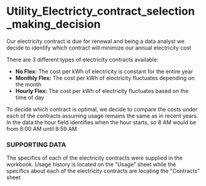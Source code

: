 # Utility_Electricty_contract_selection_making_decision
 Our electricity contract is due for renewal and being a data analyst we decide to identify which contract will minimize our annual electricity cost

There are 3 different types of electricity contracts available: 
 * **No Flex:** The cost per kWh of electricity is constant for the entire year 
* **Monthly Flex:** The cost per kWh of electricity fluctuates depending on the month 
* **Hourly Flex:** The cost per kWh of electricity fluctuates based on the time of day 

To decide which contract is optimal, we decide to compare the costs under each of the contracts assuming usage remains the same as in recent years. In the data the hour field identifies when the hour starts, so 8 AM would be from 8:00 AM until 8:59 AM

### SUPPORTING DATA 
The specifics of each of the electricity contracts were supplied in the workbook. Usage history is located on the “Usage” sheet while the specifics about each of the electricity contracts are locating the "Contracts" sheet
